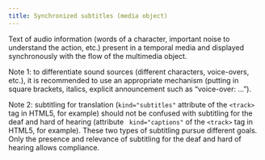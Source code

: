 ```yaml
---
title: Synchronized subtitles (media object)
---
```


Text of audio information (words of a character, important noise to understand the action, etc.) present in a temporal media and displayed synchronously with the flow of the multimedia object.

Note 1: to differentiate sound sources (different characters, voice-overs, etc.), it is recommended to use an appropriate mechanism (putting in square brackets, italics, explicit announcement such as “voice-over: …”).

Note 2: subtitling for translation (`kind="subtitles"` attribute of the `<track>` tag in HTML5, for example) should not be confused with subtitling for the deaf and hard of hearing (attribute ` kind="captions"` of the `<track>` tag in HTML5, for example). These two types of subtitling pursue different goals. Only the presence and relevance of subtitling for the deaf and hard of hearing allows compliance.
